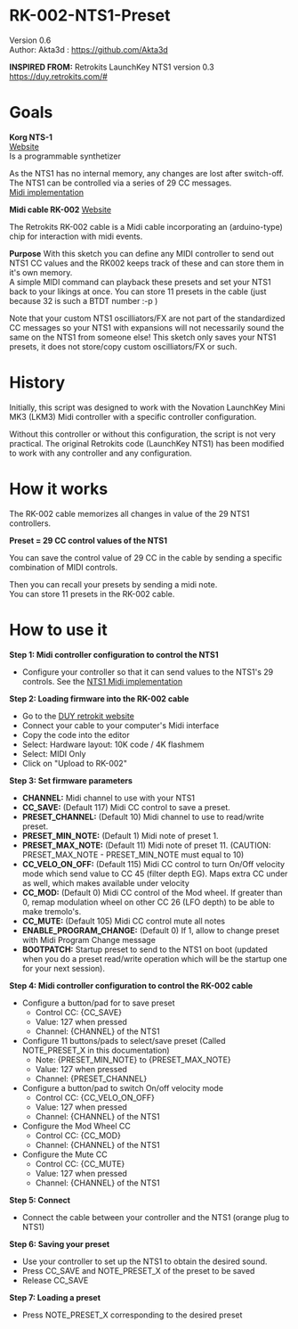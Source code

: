 # RK-002-NTS1-Preset  
Version 0.6  
Author: Akta3d : https://github.com/Akta3d
  
**INSPIRED FROM:** Retrokits LaunchKey NTS1 version 0.3
https://duy.retrokits.com/#

# Goals  
**Korg NTS-1**  
[Website](https://www.korg.com/fr/products/dj/nts_1/index.php)  
Is a programmable synthetizer

As the NTS1 has no internal memory, any changes are lost after switch-off.  
The NTS1 can be controlled via a series of 29 CC messages.  
[Midi implementation](https://cdn.korg.com/us/support/download/files/8b4225f3349d609272fcf7ac868212cc.pdf)  

**Midi cable RK-002**
[Website](https://www.korg.com/fr/products/dj/nts_1/index.php)  
  
The Retrokits RK-002 cable is a Midi cable incorporating an (arduino-type) chip for interaction with midi events.  
  
**Purpose**
With this sketch you can define any MIDI controller to send out NTS1 CC values and the RK002 keeps track of these and can store them in it's own memory.  
A simple MIDI command can playback these presets and set your NTS1 back to your likings at once. You can store 11 presets in the cable (just because 32 is such a BTDT number :-p )  
  
Note that your custom NTS1 oscilliators/FX are not part of the standardized CC messages so your NTS1 with expansions will not necessarily sound the same on the NTS1 from someone else! This sketch only saves your NTS1 presets, it does not store/copy custom oscilliators/FX or such.  
  
# History
Initially, this script was designed to work with the Novation LaunchKey Mini MK3 (LKM3) Midi controller with a specific controller configuration.  
  
Without this controller or without this configuration, the script is not very practical. The original Retrokits code (LaunchKey NTS1) has been modified to work with any controller and any configuration.  
  
# How it works
The RK-002 cable memorizes all changes in value of the 29 NTS1 controllers.  
  
**Preset = 29 CC control values of the NTS1**  
  
You can save the control value of 29 CC in the cable by sending a specific combination of MIDI controls.  
  
Then you can recall your presets by sending a midi note.  
You can store 11 presets in the RK-002 cable.  
  
# How to use it
  
**Step 1: Midi controller configuration to control the NTS1**
- Configure your controller so that it can send values to the NTS1's 29 controls.
See the [NTS1 Midi implementation](https://cdn.korg.com/us/support/download/files/8b4225f3349d609272fcf7ac868212cc.pdf)  
  
**Step 2: Loading firmware into the RK-002 cable**  
- Go to the [DUY retrokit website](https://duy.retrokits.com/coder.php)
- Connect your cable to your computer's Midi interface
- Copy the code into the editor
- Select: Hardware layout: 10K code / 4K flashmem
- Select: MIDI Only
- Click on "Upload to RK-002"
  
**Step 3: Set firmware parameters**  
- **CHANNEL:** Midi channel to use with your NTS1
- **CC_SAVE:** (Default 117) Midi CC control to save a preset.
- **PRESET_CHANNEL:** (Default 10) Midi channel to use to read/write preset.
- **PRESET_MIN_NOTE:** (Default 1) Midi note of preset 1.
- **PRESET_MAX_NOTE:** (Default 11) Midi note of preset 11.  (CAUTION: PRESET_MAX_NOTE - PRESET_MIN_NOTE must equal to 10)
- **CC_VELO_ON_OFF:** (Default 115) Midi CC control to turn On/Off velocity mode which send value to CC 45 (filter depth EG). Maps extra CC under as well, which makes available under velocity
- **CC_MOD:** (Default 0) Midi CC control of the Mod wheel. If greater than 0, remap modulation wheel on other CC 26 (LFO depth) to be able to make tremolo's.
- **CC_MUTE:** (Default 105) Midi CC control mute all notes
- **ENABLE_PROGRAM_CHANGE:** (Default 0) If 1, allow to change preset with Midi Program Change message
- **BOOTPATCH:** Startup preset to send to the NTS1 on boot (updated when you do a preset read/write operation which will be the startup one for your next session).
  
**Step 4: Midi controller configuration to control the RK-002 cable**
- Configure a button/pad for to save preset
  - Control CC: {CC_SAVE}
  - Value: 127 when pressed
  - Channel: {CHANNEL} of the NTS1
- Configure 11 buttons/pads to select/save preset (Called NOTE_PRESET_X in this documentation)
  - Note: {PRESET_MIN_NOTE} to {PRESET_MAX_NOTE}
  - Value: 127 when pressed
  - Channel: {PRESET_CHANNEL}
- Configure a button/pad to switch On/off velocity mode
  - Control CC: {CC_VELO_ON_OFF}
  - Value: 127 when pressed
  - Channel: {CHANNEL} of the NTS1
- Configure the Mod Wheel CC
  - Control CC: {CC_MOD}
  - Channel: {CHANNEL} of the NTS1
- Configure the Mute CC
  - Control CC: {CC_MUTE}
  - Value: 127 when pressed
  - Channel: {CHANNEL} of the NTS1

**Step 5: Connect**
- Connect the cable between your controller and the NTS1 (orange plug to NTS1)
  
**Step 6: Saving your preset**
- Use your controller to set up the NTS1 to obtain the desired sound.
- Press CC_SAVE and NOTE_PRESET_X of the preset to be saved
- Release CC_SAVE
  
**Step 7: Loading a preset**
- Press NOTE_PRESET_X corresponding to the desired preset
